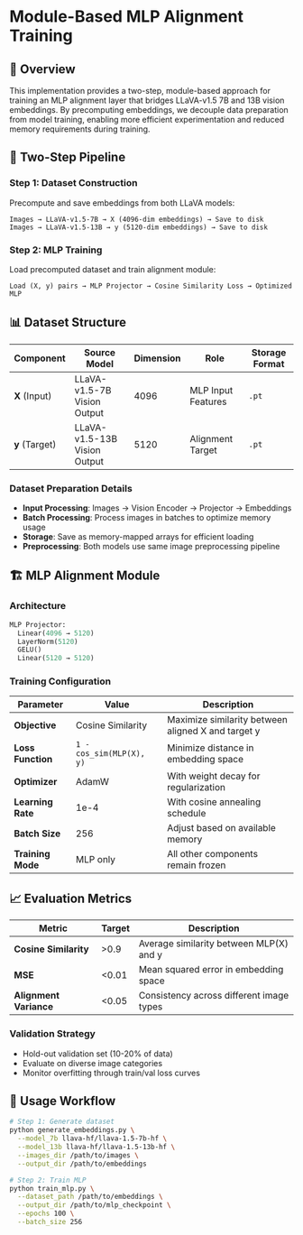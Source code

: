 # Module-Based MLP Alignment Training

## 🎯 Overview
This implementation provides a two-step, module-based approach for training an MLP alignment layer that bridges LLaVA-v1.5 7B and 13B vision embeddings. By precomputing embeddings, we decouple data preparation from model training, enabling more efficient experimentation and reduced memory requirements during training.

## 🔄 Two-Step Pipeline

### Step 1: Dataset Construction
Precompute and save embeddings from both LLaVA models:
```
Images → LLaVA-v1.5-7B → X (4096-dim embeddings) → Save to disk
Images → LLaVA-v1.5-13B → y (5120-dim embeddings) → Save to disk
```

### Step 2: MLP Training
Load precomputed dataset and train alignment module:
```
Load (X, y) pairs → MLP Projector → Cosine Similarity Loss → Optimized MLP
```

## 📊 Dataset Structure

| Component | Source Model | Dimension | Role | Storage Format |
|-----------|-------------|-----------|------|----------------|
| **X** (Input) | LLaVA-v1.5-7B Vision Output | 4096 | MLP Input Features | `.pt` |
| **y** (Target) | LLaVA-v1.5-13B Vision Output | 5120 | Alignment Target | `.pt` |

### Dataset Preparation Details
- **Input Processing**: Images → Vision Encoder → Projector → Embeddings
- **Batch Processing**: Process images in batches to optimize memory usage
- **Storage**: Save as memory-mapped arrays for efficient loading
- **Preprocessing**: Both models use same image preprocessing pipeline

## 🏗️ MLP Alignment Module

### Architecture
```python
MLP Projector:
  Linear(4096 → 5120)
  LayerNorm(5120)
  GELU()
  Linear(5120 → 5120)
```

### Training Configuration
| Parameter | Value | Description |
|-----------|-------|-------------|
| **Objective** | Cosine Similarity | Maximize similarity between aligned X and target y |
| **Loss Function** | `1 - cos_sim(MLP(X), y)` | Minimize distance in embedding space |
| **Optimizer** | AdamW | With weight decay for regularization |
| **Learning Rate** | 1e-4 | With cosine annealing schedule |
| **Batch Size** | 256 | Adjust based on available memory |
| **Training Mode** | MLP only | All other components remain frozen |

## 📈 Evaluation Metrics

| Metric | Target | Description |
|--------|--------|-------------|
| **Cosine Similarity** | >0.9 | Average similarity between MLP(X) and y |
| **MSE** | <0.01 | Mean squared error in embedding space |
| **Alignment Variance** | <0.05 | Consistency across different image types |

### Validation Strategy
- Hold-out validation set (10-20% of data)
- Evaluate on diverse image categories
- Monitor overfitting through train/val loss curves


## 📝 Usage Workflow

```bash
# Step 1: Generate dataset
python generate_embeddings.py \
  --model_7b llava-hf/llava-1.5-7b-hf \
  --model_13b llava-hf/llava-1.5-13b-hf \
  --images_dir /path/to/images \
  --output_dir /path/to/embeddings

# Step 2: Train MLP
python train_mlp.py \
  --dataset_path /path/to/embeddings \
  --output_dir /path/to/mlp_checkpoint \
  --epochs 100 \
  --batch_size 256
```